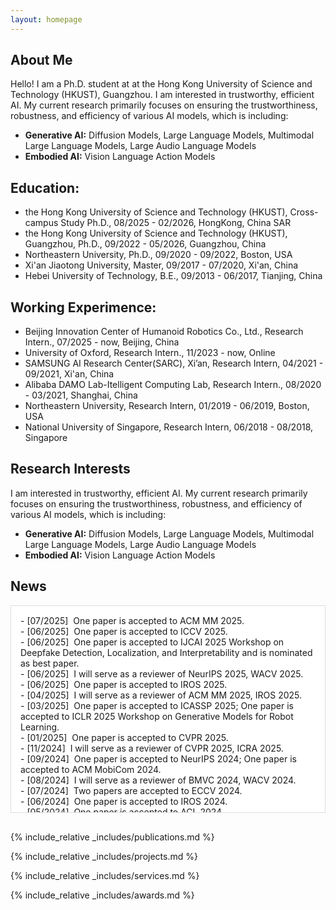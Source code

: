 ```yaml
---
layout: homepage
---
```


## About Me

Hello! I am a Ph.D. student at at the Hong Kong University of Science and Technology (HKUST), Guangzhou. I am interested in trustworthy, efficient AI. My current research primarily focuses on ensuring the trustworthiness, robustness, and efficiency of various AI models, which is including:

- **Generative AI:** Diffusion Models, Large Language Models, Multimodal Large Language Models, Large Audio Language Models
- **Embodied AI:** Vision Language Action Models

## Education:
- the Hong Kong University of Science and Technology (HKUST),   Cross-campus Study Ph.D.,   08/2025 - 02/2026,   HongKong, China SAR
- the Hong Kong University of Science and Technology (HKUST), Guangzhou,   Ph.D.,    09/2022 - 05/2026,  Guangzhou, China
- Northeastern University,   Ph.D.,   09/2020 - 09/2022,   Boston, USA
- Xi'an Jiaotong University,   Master,   09/2017 - 07/2020,    Xi'an, China
- Hebei University of Technology,    B.E.,   09/2013 - 06/2017,   Tianjing, China

## Working Experimence:
- Beijing Innovation Center of Humanoid Robotics Co., Ltd.,   Research Intern.,   07/2025 - now,   Beijing, China
- University of Oxford,   Research Intern.,   11/2023 - now,   Online
- SAMSUNG AI Research Center(SARC), Xi’an,   Research Intern,    04/2021 - 09/2021,  Xi'an, China
- Alibaba DAMO Lab-Itelligent Computing Lab,   Research Intern.,   08/2020 - 03/2021,  Shanghai, China
- Northeastern University,   Research Intern,   01/2019 - 06/2019,   Boston, USA
- National University of Singapore,    Research Intern,   06/2018 - 08/2018,   Singapore


## Research Interests

I am interested in trustworthy, efficient AI. My current research primarily focuses on ensuring the trustworthiness, robustness, and efficiency of various AI models, which is including:

- **Generative AI:** Diffusion Models, Large Language Models, Multimodal Large Language Models, Large Audio Language Models
- **Embodied AI:** Vision Language Action Models

## News
<div style="height:300px; overflow-y:auto; border:1px solid #ddd; padding:15px; margin-bottom:30px; background-color:#ffffff;">
- [07/2025] &nbsp;One paper is accepted to ACM MM 2025.<br>
- [06/2025] &nbsp;One paper is accepted to ICCV 2025.<br>
- [06/2025] &nbsp;One paper is accepted to IJCAI 2025 Workshop on Deepfake Detection, Localization, and Interpretability and is nominated as best paper.<br>
- [06/2025] &nbsp;I will serve as a reviewer of NeurIPS 2025, WACV 2025.<br>
- [06/2025] &nbsp;One paper is accepted to IROS 2025.<br>
- [04/2025] &nbsp;I will serve as a reviewer of ACM MM 2025, IROS 2025.<br>
- [03/2025] &nbsp;One paper is accepted to ICASSP 2025; One paper is accepted to ICLR 2025 Workshop on Generative Models for Robot Learning.<br>
- [01/2025] &nbsp;One paper is accepted to CVPR 2025.<br>
- [11/2024] &nbsp;I will serve as a reviewer of CVPR 2025, ICRA 2025.<br>
- [09/2024] &nbsp;One paper is accepted to NeurIPS 2024; One paper is accepted to ACM MobiCom 2024.<br>
- [08/2024] &nbsp;I will serve as a reviewer of BMVC 2024, WACV 2024.<br>
- [07/2024] &nbsp;Two papers are accepted to ECCV 2024.<br>
- [06/2024] &nbsp;One paper is accepted to IROS 2024.<br>  
- [05/2024] &nbsp;One paper is accepted to ACL 2024.<br>
- [01/2024] &nbsp;One paper is accepted to CVPR 2024.<br>
- [12/2023] &nbsp;One paper is accepted to WACV 2024; One paper is accepted to IEEE Transactions on Artificial Intelligence<br>
- [08/2023] &nbsp;One paper is accepted to BMVC 2023.<br>
- [05/2023] &nbsp;One paper is accepted to IJCAI 2023.
</div>

{% include_relative _includes/publications.md %}

{% include_relative _includes/projects.md %}

{% include_relative _includes/services.md %}

{% include_relative _includes/awards.md %}

